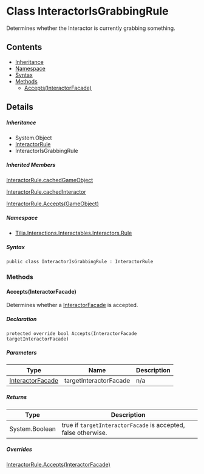 # Class InteractorIsGrabbingRule

Determines whether the Interactor is currently grabbing something.

## Contents

* [Inheritance]
* [Namespace]
* [Syntax]
* [Methods]
  * [Accepts(InteractorFacade)]

## Details

##### Inheritance

* System.Object
* [InteractorRule]
* InteractorIsGrabbingRule

##### Inherited Members

[InteractorRule.cachedGameObject]

[InteractorRule.cachedInteractor]

[InteractorRule.Accepts(GameObject)]

##### Namespace

* [Tilia.Interactions.Interactables.Interactors.Rule]

##### Syntax

```
public class InteractorIsGrabbingRule : InteractorRule
```

### Methods

#### Accepts(InteractorFacade)

Determines whether a [InteractorFacade] is accepted.

##### Declaration

```
protected override bool Accepts(InteractorFacade targetInteractorFacade)
```

##### Parameters

| Type | Name | Description |
| --- | --- | --- |
| [InteractorFacade] | targetInteractorFacade | n/a |

##### Returns

| Type | Description |
| --- | --- |
| System.Boolean | true if `targetInteractorFacade` is accepted, false otherwise. |

##### Overrides

[InteractorRule.Accepts(InteractorFacade)]

[InteractorRule]: InteractorRule.md
[InteractorRule.cachedGameObject]: InteractorRule.md#Tilia_Interactions_Interactables_Interactors_Rule_InteractorRule_cachedGameObject
[InteractorRule.cachedInteractor]: InteractorRule.md#Tilia_Interactions_Interactables_Interactors_Rule_InteractorRule_cachedInteractor
[InteractorRule.Accepts(GameObject)]: InteractorRule.md#Tilia_Interactions_Interactables_Interactors_Rule_InteractorRule_Accepts_GameObject_
[Tilia.Interactions.Interactables.Interactors.Rule]: README.md
[InteractorFacade]: ../../Interactors/InteractorFacade.md
[InteractorRule.Accepts(InteractorFacade)]: InteractorRule.md#Tilia_Interactions_Interactables_Interactors_Rule_InteractorRule_Accepts_Tilia_Interactions_Interactables_Interactors_InteractorFacade_
[Inheritance]: #Inheritance
[Namespace]: #Namespace
[Syntax]: #Syntax
[Methods]: #Methods
[Accepts(InteractorFacade)]: #AcceptsInteractorFacade
